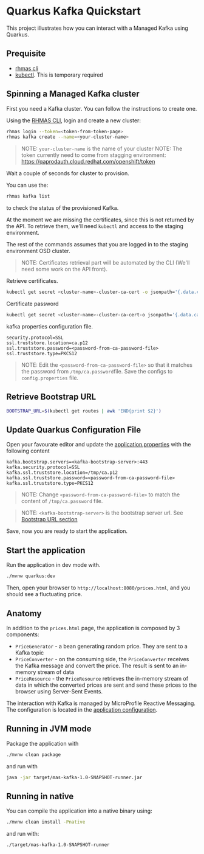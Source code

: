 Quarkus Kafka Quickstart
========================

This project illustrates how you can interact with a Managed Kafka using Quarkus.

## Prequisite

- [rhmas cli](https://github.com/bf2fc6cc711aee1a0c2a/cli/releases)
- [kubectl](https://kubernetes.io/fr/docs/reference/kubectl/overview/). This is temporary required

## Spinning a Managed Kafka cluster

First you need a Kafka cluster. You can follow the instructions to create one.

Using the [RHMAS CLI](https://github.com/bf2fc6cc711aee1a0c2a/cli/releases), login and create a new cluster:

```bash
rhmas login --token=<token-from-token-page>
rhmas kafka create --name=<your-cluster-name>
```
> NOTE: `your-cluster-name` is the name of your cluster
> NOTE: The token currently need to come from stagging environment:
https://qaprodauth.cloud.redhat.com/openshift/token

Wait a couple of seconds for cluster to provision.

You can use the:
```bash
rhmas kafka list
``` 

to check the status of the provisioned Kafka. 

At the moment we are missing the certificates, since this is not returned by the API. 
To retrieve them, we'll need `kubectl` and access to the staging environment.

The rest of the commands assumes that you are logged in to the staging environment OSD cluster.

> NOTE: Certificates retrieval part will be automated by the CLI (We'll need some work on the API front).

Retrieve certificates. 
```bash
kubectl get secret <cluster-name>-cluster-ca-cert -o jsonpath='{.data.ca\.p12}' | base64 -d > /tmp/ca.p12
```

Certificate password
```bash
kubectl get secret <cluster-name>-cluster-ca-cert-o jsonpath='{.data.ca\.password}' | base64 -d > /tmp/ca.password
```

kafka properties configuration file.

```properties
security.protocol=SSL
ssl.truststore.location=ca.p12
ssl.truststore.password=<password-from-ca-password-file>
ssl.truststore.type=PKCS12
```

> NOTE: Edit the `<password-from-ca-password-file>` so that it matches the password from `/tmp/ca.password`file. 
> Save the configs to `config.properties` file.

## Retrieve Bootstrap URL

```bash
BOOTSTRAP_URL=$(kubectl get routes | awk 'END{print $2}')
```

## Update Quarkus Configuration File

Open your favourate editor and update the [application.properties](src/main/resources/application.properties) with the following content

```properties
kafka.bootstrap.servers=<kafka-bootstrap-server>:443
kafka.security.protocol=SSL
kafka.ssl.truststore.location=/tmp/ca.p12
kafka.ssl.truststore.password=<password-from-ca-password-file>
kafka.ssl.truststore.type=PKCS12
```

> NOTE: Change `<password-from-ca-password-file>` to match the content of `/tmp/ca.password` file. 

> NOTE: `<kafka-bootstrap-server>` is the bootstrap server url. See [Bootstrap URL section](#bootstrap-url)

Save, now you are ready to start the application.

## Start the application

Run the application in dev mode with.

```bash
./mvnw quarkus:dev
```

Then, open your browser to `http://localhost:8080/prices.html`, and you should see a fluctuating price.

## Anatomy

In addition to the `prices.html` page, the application is composed by 3 components:

* `PriceGenerator` - a bean generating random price. They are sent to a Kafka topic
* `PriceConverter` - on the consuming side, the `PriceConverter` receives the Kafka message and convert the price.
The result is sent to an in-memory stream of data
* `PriceResource`  - the `PriceResource` retrieves the in-memory stream of data in which the converted prices are sent and send these prices to the browser using Server-Sent Events.

The interaction with Kafka is managed by MicroProfile Reactive Messaging.
The configuration is located in the [application configuration](src/main/resources/application.properties).

## Running in JVM mode

Package the application with

```bash
./mvnw clean package
```

and run with

```bash
java -jar target/mas-kafka-1.0-SNAPSHOT-runner.jar
```

## Running in native

You can compile the application into a native binary using:
```bash
./mvnw clean install -Pnative
```

and run with:
```bash
./target/mas-kafka-1.0-SNAPSHOT-runner
```
